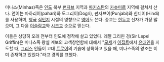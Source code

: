 미나스(Minhas)족은 [인도](%EC%9D%B8%EB%8F%84.md) 북부
[펀자브](%ED%8E%80%EC%9E%90%EB%B8%8C.md) 지역과
[파키스탄](%ED%8C%8C%ED%82%A4%EC%8A%A4%ED%83%84.md)의
[카슈미르](%EC%B9%B4%EC%8A%88%EB%AF%B8%EB%A5%B4.md) 지역에 걸쳐서 산다. 언어는
파하리어(pahari)와 도그리어(Dogri), 펀자브어(Punjabi)와 힌디어(Hindi)를 사용하며,
[영국](%EC%98%81%EA%B5%AD.md) [식민지](%EC%8B%9D%EB%AF%BC%EC%A7%80.md) 시절의
영향으로 [영어](%EC%98%81%EC%96%B4.md)도 쓴다. 종교는
[힌두교](%ED%9E%8C%EB%91%90%EA%B5%90.md) 신자가 가장 많으며, 그 다음
[이슬람교](%EC%9D%B4%EC%8A%AC%EB%9E%8C%EA%B5%90.md)와
[시크교](%EC%8B%9C%ED%81%AC%EA%B5%90.md) 순으로 믿는다.

이들은 상당히 오래 전부터 인도에 정착해 살고 있었다. 레펠 그리핀 경(Sir Lepel Griffin)은 미나스족 왕실 계보의 고색창연함에
대해서 "[모세](%EB%AA%A8%EC%84%B8.md)가
[이집트](%EC%9D%B4%EC%A7%91%ED%8A%B8.md)에서
[유대인](%EC%9C%A0%EB%8C%80%EC%9D%B8.md)을 지도할 때,
[그리스](%EA%B7%B8%EB%A6%AC%EC%8A%A4.md) 인들이 고대
[트로이](%ED%8A%B8%EB%A1%9C%EC%9D%B4.md)의 기슭에 상륙하고 있을 때, 미나스족의 왕조는 이미 존재하고
있었다."라고 경의를 표했다.

